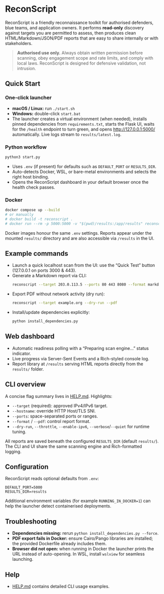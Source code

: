 # ReconScript

ReconScript is a friendly reconnaissance toolkit for authorised defenders, blue teams, and application owners. It performs **read-only** discovery against targets you are permitted to assess, then produces clean HTML/Markdown/JSON/PDF reports that are easy to share internally or with stakeholders.

> **Authorised use only.** Always obtain written permission before scanning, obey engagement scope and rate limits, and comply with local laws. ReconScript is designed for defensive validation, not intrusion.

## Quick Start

### One-click launcher
- **macOS / Linux:** run `./start.sh`
- **Windows:** double-click `start.bat`
- The launcher creates a virtual environment (when needed), installs pinned dependencies from `requirements.txt`, starts the Flask UI, waits for the `/health` endpoint to turn green, and opens <http://127.0.0.1:5000/> automatically. Live logs stream to `results/latest.log`.

### Python workflow
```bash
python3 start.py
```
- Uses `.env` (if present) for defaults such as `DEFAULT_PORT` or `RESULTS_DIR`.
- Auto-detects Docker, WSL, or bare-metal environments and selects the right host binding.
- Opens the ReconScript dashboard in your default browser once the health check passes.

### Docker
```bash
docker compose up --build
# or manually
# docker build -t reconscript .
# docker run --rm -p 5000:5000 -v "$(pwd)/results:/app/results" reconscript
```
Docker images honour the same `.env` settings. Reports appear under the mounted `results/` directory and are also accessible via `/results` in the UI.

## Example commands
- Launch a quick localhost scan from the UI: use the “Quick Test” button (127.0.0.1 on ports 3000 & 443).
- Generate a Markdown report via CLI:
  ```bash
  reconscript --target 203.0.113.5 --ports 80 443 8080 --format markdown
  ```
- Export PDF without network activity (dry run):
  ```bash
  reconscript --target example.org --dry-run --pdf
  ```
- Install/update dependencies explicitly:
  ```bash
  python install_dependencies.py
  ```

## Web dashboard
- Automatic readiness polling with a “Preparing scan engine…” status indicator.
- Live progress via Server-Sent Events and a Rich-styled console log.
- Report library at `/results` serving HTML reports directly from the `results/` folder.

## CLI overview
A concise flag summary lives in [HELP.md](HELP.md). Highlights:
- `--target` (required): approved IPv4/IPv6 target.
- `--hostname`: override HTTP Host/TLS SNI.
- `--ports`: space-separated ports or ranges.
- `--format` / `--pdf`: control report format.
- `--dry-run`, `--throttle`, `--enable-ipv6`, `--verbose`/`--quiet` for runtime tuning.

All reports are saved beneath the configured `RESULTS_DIR` (default `results/`). The CLI and UI share the same scanning engine and Rich-formatted logging.

## Configuration
ReconScript reads optional defaults from `.env`:
```
DEFAULT_PORT=5000
RESULTS_DIR=results
```
Additional environment variables (for example `RUNNING_IN_DOCKER=1`) can help the launcher detect containerised deployments.

## Troubleshooting
- **Dependencies missing:** rerun `python install_dependencies.py --force`.
- **PDF export fails in Docker:** ensure Cairo/Pango libraries are installed; the provided Dockerfile already includes them.
- **Browser did not open:** when running in Docker the launcher prints the URL instead of auto-opening. In WSL, install `wslview` for seamless launching.

## Help
- [HELP.md](HELP.md) contains detailed CLI usage examples.
